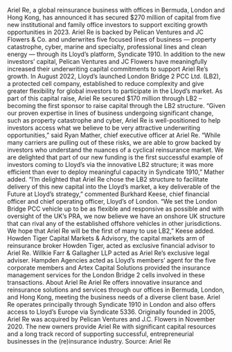 Ariel Re, a global reinsurance business with offices in Bermuda, London and Hong Kong, has announced it has secured $270 million of capital from five new institutional and family office investors to support exciting growth opportunities in 2023.
Ariel Re is backed by Pelican Ventures and JC Flowers & Co. and underwrites five focused lines of business — property catastrophe, cyber, marine and specialty, professional lines and clean energy — through its Lloyd’s platform, Syndicate 1910. In addition to the new investors’ capital, Pelican Ventures and JC Flowers have meaningfully increased their underwriting capital commitments to support Ariel Re’s growth.
In August 2022, Lloyd’s launched London Bridge 2 PCC Ltd. (LB2), a protected cell company, established to reduce complexity and give greater flexibility for global investors to participate in the Lloyd’s market. As part of this capital raise, Ariel Re secured $170 million through LB2 – becoming the first sponsor to raise capital through the LB2 structure.
“Given our proven expertise in lines of business undergoing significant change, such as property catastrophe and cyber, Ariel Re is well-positioned to help investors access what we believe to be very attractive underwriting opportunities,” said Ryan Mather, chief executive officer at Ariel Re.
“While many carriers are pulling out of these risks, we are able to grow backed by investors who understand the nuances of a cyclical reinsurance market. We are delighted that part of our new funding is the first successful example of investors coming to Lloyd’s via the innovative LB2 structure; it was more efficient than ever to deploy meaningful capacity in Syndicate 1910,” Mather added.
“I’m delighted that Ariel Re chose the LB2 structure to facilitate delivery of this new capital into the Lloyd’s market, a key deliverable of the Future at Lloyd’s strategy,” commented Burkhard Keese, chief financial officer and chief operating officer, Lloyd’s of London.
“We set the London Bridge PCC vehicle up to be as flexible and responsive as possible and with oversight of the UK’s PRA, we now believe we have an onshore UK structure that can rival any of the established offshore vehicles in other jurisdictions. We hope that Ariel Re will be the first of many to use LB2,” Keese added.
Howden Tiger Capital Markets & Advisory, the capital markets arm of reinsurance broker Howden Tiger, acted as exclusive financial advisor to Ariel Re. Willkie Farr & Gallagher LLP acted as Ariel Re’s exclusive legal adviser. Hampden Agencies acted as Lloyd’s members’ agent for the five corporate members and Artex Capital Solutions provided the insurance management services for the London Bridge 2 cells involved in these transactions.
About Ariel Re
Ariel Re offers innovative insurance and reinsurance solutions and services through our offices in Bermuda, London, and Hong Kong, meeting the business needs of a diverse client base. Ariel Re operates principally through Syndicate 1910 in London and also offers access to Lloyd’s Europe via Syndicate 5336.
Originally founded in 2005, Ariel Re was acquired by Pelican Ventures and J.C. Flowers in November 2020. The new owners provide Ariel Re with significant capital resources and a long track record of supporting successful, entrepreneurial businesses in the (re)insurance industry.
Source: Ariel Re